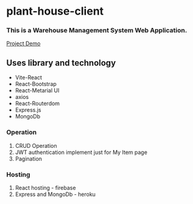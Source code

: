 # plant-house-client

### This is a Warehouse Management System Web Application.


[Project Demo](https://plant-assignment.web.app/)


## Uses library and technology
- Vite-React
- React-Bootstrap
- React-Metarial UI
- axios
- React-Routerdom
- Express.js
- MongoDb

### Operation
1. CRUD Operation
2. JWT authentication implement just for My Item page
3. Pagination

### Hosting
1. React hosting - firebase
2. Express and MongoDb - heroku
